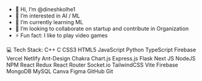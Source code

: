 - 👋 Hi, I’m @dineshkolhe1
- 👀 I’m interested in AI / ML
- 🌱 I’m currently learning ML 
- 💞️ I’m looking to collaborate on startup and contribute in Organization
- ⚡ Fun fact: I like to play video games


💻 Tech Stack:
C++ C CSS3 HTML5 JavaScript Python TypeScript Firebase Vercel Netlify Ant-Design Chakra Chart.js Express.js Flask Next JS NodeJS NPM React Redux React Router Socket.io TailwindCSS Vite Firebase MongoDB MySQL Canva Figma GitHub Git

<!---
dineshkolhe1/dineshkolhe1 is a ✨ special ✨ repository because its `README.md` (this file) appears on your GitHub profile.
You can click the Preview link to take a look at your changes.
--->
